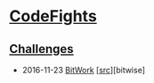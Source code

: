 # [CodeFights](https://codefights.com)
## [Challenges](https://codefights.com/challenges)
* 2016-11-23 [BitWork](https://codefights.com/challenge/y4q97ZToigDhSPSHc) [[src](CodeFights/challenges/bitWork/Solution.java)][bitwise]